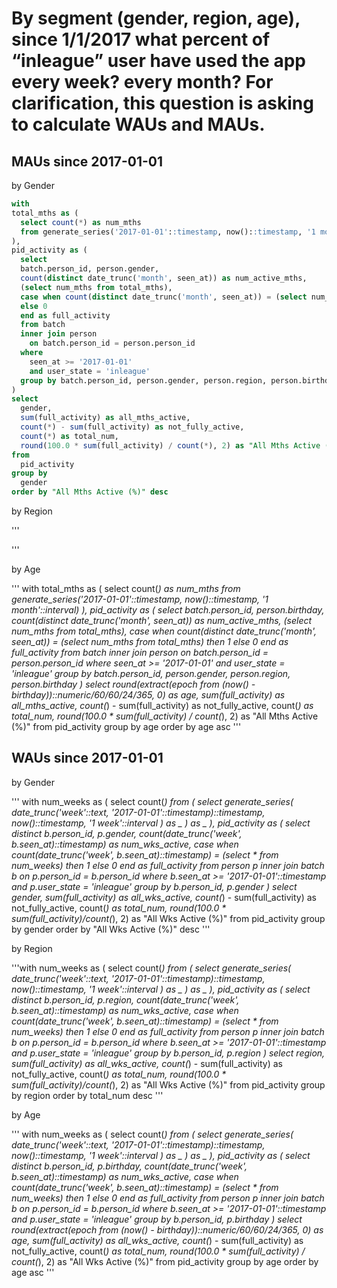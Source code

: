 # By segment (gender, region, age), since 1/1/2017 what percent of “inleague” user have used the app every week? every month? For clarification, this question is asking to calculate WAUs and MAUs.

## MAUs since 2017-01-01

by Gender

```sql
with
total_mths as (
  select count(*) as num_mths
  from generate_series('2017-01-01'::timestamp, now()::timestamp, '1 month'::interval)
),
pid_activity as (
  select
  batch.person_id, person.gender,
  count(distinct date_trunc('month', seen_at)) as num_active_mths,
  (select num_mths from total_mths),
  case when count(distinct date_trunc('month', seen_at)) = (select num_mths from total_mths) then 1
  else 0
  end as full_activity
  from batch
  inner join person
    on batch.person_id = person.person_id
  where
    seen_at >= '2017-01-01'
    and user_state = 'inleague'
  group by batch.person_id, person.gender, person.region, person.birthday
)
select
  gender,
  sum(full_activity) as all_mths_active,
  count(*) - sum(full_activity) as not_fully_active,
  count(*) as total_num,
  round(100.0 * sum(full_activity) / count(*), 2) as "All Mths Active (%)"
from
  pid_activity
group by
  gender
order by "All Mths Active (%)" desc
```

by Region

'''

'''

by Age

'''
with
total_mths as (
  select count(*) as num_mths
  from generate_series('2017-01-01'::timestamp, now()::timestamp, '1 month'::interval)
),
pid_activity as (
  select
  batch.person_id, person.birthday,
  count(distinct date_trunc('month', seen_at)) as num_active_mths,
  (select num_mths from total_mths),
  case when count(distinct date_trunc('month', seen_at)) = (select num_mths from total_mths) then 1
  else 0
  end as full_activity
  from batch
  inner join person
    on batch.person_id = person.person_id
  where
    seen_at >= '2017-01-01'
    and user_state = 'inleague'
  group by batch.person_id, person.gender, person.region, person.birthday
)
select
  round(extract(epoch from (now() - birthday))::numeric/60/60/24/365, 0) as age,
  sum(full_activity) as all_mths_active,
  count(*) - sum(full_activity) as not_fully_active,
  count(*) as total_num,
  round(100.0 * sum(full_activity) / count(*), 2) as "All Mths Active (%)"
from
  pid_activity
group by
  age
order by age asc
'''

## WAUs since 2017-01-01

by Gender

'''
with
num_weeks as (
  select count(*) from (
    select generate_series(
      date_trunc('week'::text, '2017-01-01'::timestamp)::timestamp,
      now()::timestamp,
      '1 week'::interval
    ) as _
  ) as _
),
pid_activity as (
  select distinct
    b.person_id, p.gender,
    count(date_trunc('week', b.seen_at)::timestamp) as num_wks_active,
    case when count(date_trunc('week', b.seen_at)::timestamp) = (select * from num_weeks) then 1
    else 0
    end as full_activity
  from person p
  inner join batch b
    on p.person_id = b.person_id
  where
    b.seen_at >= '2017-01-01'::timestamp
    and p.user_state = 'inleague'
  group by b.person_id, p.gender
)
select
  gender,
  sum(full_activity) as all_wks_active,
  count(*) - sum(full_activity) as not_fully_active,
  count(*) as total_num,
  round(100.0 * sum(full_activity)/count(*), 2) as "All Wks Active (%)"
from
  pid_activity
group by gender
order by "All Wks Active (%)" desc
'''

by Region

'''with
num_weeks as (
  select count(*) from (
    select generate_series(
      date_trunc('week'::text, '2017-01-01'::timestamp)::timestamp,
      now()::timestamp,
      '1 week'::interval
    ) as _
  ) as _
),
pid_activity as (
  select distinct
    b.person_id, p.region,
    count(date_trunc('week', b.seen_at)::timestamp) as num_wks_active,
    case when count(date_trunc('week', b.seen_at)::timestamp) = (select * from num_weeks) then 1
    else 0
    end as full_activity
  from person p
  inner join batch b
    on p.person_id = b.person_id
  where
    b.seen_at >= '2017-01-01'::timestamp
    and p.user_state = 'inleague'
  group by b.person_id, p.region
)
select
  region,
  sum(full_activity) as all_wks_active,
  count(*) - sum(full_activity) as not_fully_active,
  count(*) as total_num,
  round(100.0 * sum(full_activity)/count(*), 2) as "All Wks Active (%)"
from
  pid_activity
group by region
order by total_num desc
'''

by Age

'''
with
num_weeks as (
  select count(*) from (
    select generate_series(
      date_trunc('week'::text, '2017-01-01'::timestamp)::timestamp,
      now()::timestamp,
      '1 week'::interval
    ) as _
  ) as _
),
pid_activity as (
  select distinct
    b.person_id, p.birthday,
    count(date_trunc('week', b.seen_at)::timestamp) as num_wks_active,
    case when count(date_trunc('week', b.seen_at)::timestamp) = (select * from num_weeks) then 1
    else 0
    end as full_activity
  from person p
  inner join batch b
    on p.person_id = b.person_id
  where
    b.seen_at >= '2017-01-01'::timestamp
    and p.user_state = 'inleague'
  group by b.person_id, p.birthday
)
select
  round(extract(epoch from (now() - birthday))::numeric/60/60/24/365, 0) as age,
  sum(full_activity) as all_wks_active,
  count(*) - sum(full_activity) as not_fully_active,
  count(*) as total_num,
  round(100.0 * sum(full_activity) / count(*), 2) as "All Wks Active (%)"
from
  pid_activity
group by age
order by age asc
'''

